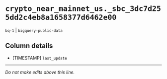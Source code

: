 # `crypto_near_mainnet_us._sbc_3dc7d255dd2c4eb8a1658377d6462e00`
`bq-1` | `bigquery-public-data`

## Column details
* [TIMESTAMP] `last_update`

-------------------------------------------------------------------------------
*Do not make edits above this line.*
